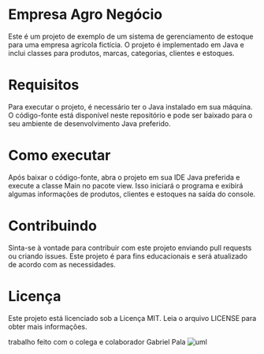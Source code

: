 # Empresa Agro Negócio

Este é um projeto de exemplo de um sistema de gerenciamento de estoque para uma empresa agrícola fictícia. O projeto é implementado em Java e inclui classes para produtos, marcas, categorias, clientes e estoques.

# Requisitos
Para executar o projeto, é necessário ter o Java instalado em sua máquina. O código-fonte está disponível neste repositório e pode ser baixado para o seu ambiente de desenvolvimento Java preferido.

# Como executar
Após baixar o código-fonte, abra o projeto em sua IDE Java preferida e execute a classe Main no pacote view. Isso iniciará o programa e exibirá algumas informações de produtos, clientes e estoques na saída do console.

# Contribuindo
Sinta-se à vontade para contribuir com este projeto enviando pull requests ou criando issues. Este projeto é para fins educacionais e será atualizado de acordo com as necessidades.

# Licença
Este projeto está licenciado sob a Licença MIT. Leia o arquivo LICENSE para obter mais informações.

trabalho feito com o colega e colaborador Gabriel Pala
![uml](https://user-images.githubusercontent.com/62069087/235822581-e59a95fc-208a-4085-9ddc-0182a3340c93.jpg)

